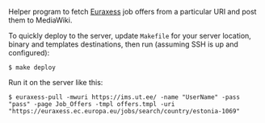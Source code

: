 Helper program to fetch [Euraxess](https://euraxess.ec.europa.eu/) job offers from a particular URI and post them to MediaWiki.

To quickly deploy to the server, update `Makefile` for your server location, binary and templates destinations, then run (assuming SSH is up and configured):

```
$ make deploy
```

Run it on the server like this:

```
$ euraxess-pull -mwuri https://ims.ut.ee/ -name "UserName" -pass "pass" -page Job_Offers -tmpl offers.tmpl -uri "https://euraxess.ec.europa.eu/jobs/search/country/estonia-1069"
```
